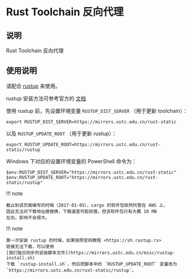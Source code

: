 # Rust Toolchain 反向代理

## 说明

Rust Toolchain 反向代理

## 使用说明

请配合 [rustup](http://www.rustup.rs/) 来使用。

rustup 安装方法可参考官方的
[文档](https://github.com/rust-lang-nursery/rustup.rs#other-installation-methods)

使用 rustup 前，先设置环境变量 `RUSTUP_DIST_SERVER` （用于更新
toolchain）：

    export RUSTUP_DIST_SERVER=https://mirrors.ustc.edu.cn/rust-static

以及 `RUSTUP_UPDATE_ROOT` （用于更新 rustup）：

    export RUSTUP_UPDATE_ROOT=https://mirrors.ustc.edu.cn/rust-static/rustup

Windows 下对应的设置环境变量的 PowerShell 命令为：

    $env:RUSTUP_DIST_SERVER="https://mirrors.ustc.edu.cn/rust-static"
    $env:RUSTUP_UPDATE_ROOT="https://mirrors.ustc.edu.cn/rust-static/rustup"

!!! note

    截止到该页面编写的时候（2017-01-05），cargo 的软件包依然托管在 AWS 上，
    因此无法对下载地址做替换，下载速度可能较慢。但该软件包只有大概 10 MB
    左右，影响不会很大。

!!! note

    第一次安装 rustup 的时候，如果按照官网教程 <https://sh.rustup.rs>
    链接无法下载，可以使用
    [我们每日同步的安装脚本文件](https://mirrors.ustc.edu.cn/misc/rustup-install.sh)
    下载 `rustup-install.sh`，然后把脚本中的 `RUSTUP_UPDATE_ROOT` 变量改为
    `https://mirrors.ustc.edu.cn/rust-static/rustup`。
